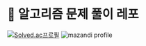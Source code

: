 # 🌱 알고리즘 문제 풀이 레포

[![Solved.ac프로필](http://mazassumnida.wtf/api/v2/generate_badge?boj=tmdfuf1201)](https://solved.ac/tmdfuf1201)
![mazandi profile](http://mazandi.herokuapp.com/api?handle=tmdfuf1201&theme=dark)
